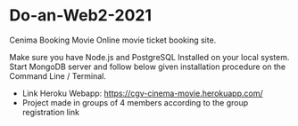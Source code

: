 # Do-an-Web2-2021
Cenima Booking Movie
Online movie ticket booking site.

Make sure you have Node.js and PostgreSQL Installed on your local system.
Start MongoDB server and follow below given installation procedure on the Command Line / Terminal.

- Link Heroku Webapp: https://cgv-cinema-movie.herokuapp.com/ 
- Project made in groups of 4 members according to the group registration link

